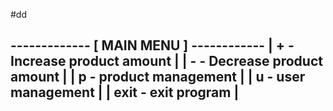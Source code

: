 #dd


------------- [ MAIN MENU ] ------------
| + - Increase product amount          |
| - - Decrease product amount          |
| p - product management               |
| u - user management                  |
| exit - exit program                  |
----------------------------------------

